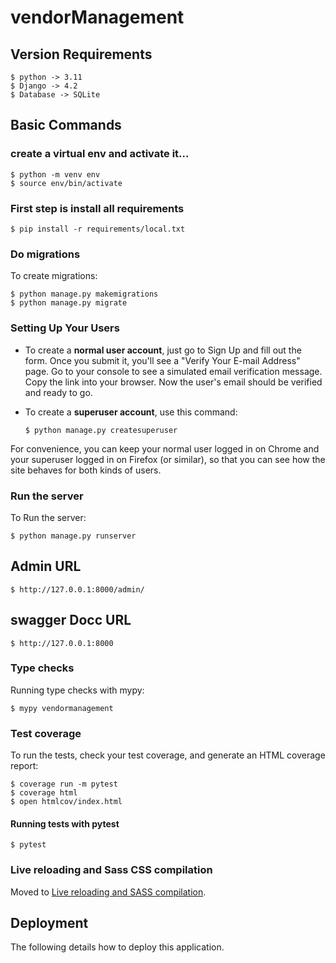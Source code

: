 # vendorManagement

## Version Requirements
    $ python -> 3.11
    $ Django -> 4.2
    $ Database -> SQLite

## Basic Commands

### create a virtual env and activate it...

    $ python -m venv env
    $ source env/bin/activate

### First step is install all requirements

    $ pip install -r requirements/local.txt

### Do migrations

To create migrations:

    $ python manage.py makemigrations
    $ python manage.py migrate


### Setting Up Your Users

- To create a **normal user account**, just go to Sign Up and fill out the form. Once you submit it, you'll see a "Verify Your E-mail Address" page. Go to your console to see a simulated email verification message. Copy the link into your browser. Now the user's email should be verified and ready to go.

- To create a **superuser account**, use this command:

      $ python manage.py createsuperuser

For convenience, you can keep your normal user logged in on Chrome and your superuser logged in on Firefox (or similar), so that you can see how the site behaves for both kinds of users.

### Run the server

To Run the server:

    $ python manage.py runserver


## Admin URL
    $ http://127.0.0.1:8000/admin/

## swagger Docc URL
    $ http://127.0.0.1:8000

### Type checks

Running type checks with mypy:

    $ mypy vendormanagement

### Test coverage

To run the tests, check your test coverage, and generate an HTML coverage report:

    $ coverage run -m pytest
    $ coverage html
    $ open htmlcov/index.html

#### Running tests with pytest

    $ pytest

### Live reloading and Sass CSS compilation

Moved to [Live reloading and SASS compilation](https://cookiecutter-django.readthedocs.io/en/latest/developing-locally.html#sass-compilation-live-reloading).

## Deployment

The following details how to deploy this application.
